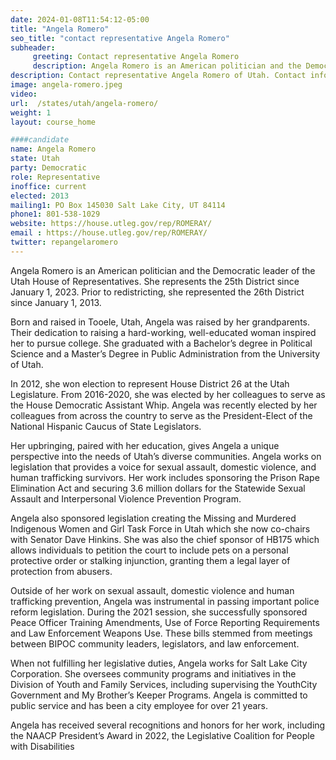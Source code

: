 ```yaml
---
date: 2024-01-08T11:54:12-05:00
title: "Angela Romero"
seo_title: "contact representative Angela Romero"
subheader:
     greeting: Contact representative Angela Romero
     description: Angela Romero is an American politician and the Democratic leader of the Utah House of Representatives. She represents the 25th District since January 1, 2023. Prior to redistricting, she represented the 26th District since January 1, 2013.
description: Contact representative Angela Romero of Utah. Contact information for Angela Romero includes email address, phone number, and mailing address.
image: angela-romero.jpeg
video:
url:  /states/utah/angela-romero/
weight: 1
layout: course_home

####candidate
name: Angela Romero
state: Utah
party: Democratic
role: Representative
inoffice: current
elected: 2013
mailing1: PO Box 145030 Salt Lake City, UT 84114
phone1: 801-538-1029
website: https://house.utleg.gov/rep/ROMERAY/
email : https://house.utleg.gov/rep/ROMERAY/
twitter: repangelaromero
---
```


Angela Romero is an American politician and the Democratic leader of the Utah House of Representatives. She represents the 25th District since January 1, 2023. Prior to redistricting, she represented the 26th District since January 1, 2013.

Born and raised in Tooele, Utah, Angela was raised by her grandparents. Their dedication to raising a hard-working, well-educated woman inspired her to pursue college. She graduated with a Bachelor’s degree in Political Science and a Master’s Degree in Public Administration from the University of Utah.

In 2012, she won election to represent House District 26 at the Utah Legislature. From 2016-2020, she was elected by her colleagues to serve as the House Democratic Assistant Whip. Angela was recently elected by her colleagues from across the country to serve as the President-Elect of the National Hispanic Caucus of State Legislators.

Her upbringing, paired with her education, gives Angela a unique perspective into the needs of Utah’s diverse communities. Angela works on legislation that provides a voice for sexual assault, domestic violence, and human trafficking survivors. Her work includes sponsoring the Prison Rape Elimination Act and securing 3.6 million dollars for the Statewide Sexual Assault and Interpersonal Violence Prevention Program.

Angela also sponsored legislation creating the Missing and Murdered Indigenous Women and Girl Task Force in Utah which she now co-chairs with Senator Dave Hinkins. She was also the chief sponsor of HB175 which allows individuals to petition the court to include pets on a personal protective order or stalking injunction, granting them a legal layer of protection from abusers.

Outside of her work on sexual assault, domestic violence and human trafficking prevention, Angela was instrumental in passing important police reform legislation. During the 2021 session, she successfully sponsored Peace Officer Training Amendments, Use of Force Reporting Requirements and Law Enforcement Weapons Use. These bills stemmed from meetings between BIPOC community leaders, legislators, and law enforcement.

When not fulfilling her legislative duties, Angela works for Salt Lake City Corporation. She oversees community programs and initiatives in the Division of Youth and Family Services, including supervising the YouthCity Government and My Brother’s Keeper Programs. Angela is committed to public service and has been a city employee for over 21 years.

Angela has received several recognitions and honors for her work, including the NAACP President’s Award in 2022, the Legislative Coalition for People with Disabilities
